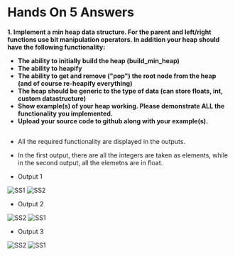 # Hands On 5 Answers
**1. Implement a min heap data structure. For the parent and left/right functions use bit manipulation operators. In addition your heap should have the following functionality:**

* **The ability to initially build the heap (build_min_heap)**
* **The ability to heapify**
* **The ability to get and remove ("pop") the root node from the heap (and of course re-heapify everything)**
* **The heap should be generic to the type of data (can store floats, int, custom datastructure)**
* **Show example(s) of your heap working. Please demonstrate ALL the functionality you implemented.**
* **Upload your source code to github along with your example(s).**
##
* All the required functionality are displayed in the outputs.
* In the first output, there are all the integers are taken as elements, while in the second output, all the elemetns are in float.

* Output 1

![SS1](https://github.com/user-attachments/assets/5d88dcc6-14f9-432b-b634-11804d688c42)
![SS2](https://github.com/user-attachments/assets/123a7830-5a97-41d6-81ac-7492fc71d08f)


* Output 2

![SS2](https://github.com/user-attachments/assets/68844a0f-9f0f-4425-9175-94f08f7b6fb2)
![SS1](https://github.com/user-attachments/assets/ca9e588c-abcf-405f-a514-eb46074ae754)


* Output 3

![SS2](https://github.com/user-attachments/assets/f5d37071-86eb-41aa-9dfc-e2cd56018648)
![SS1](https://github.com/user-attachments/assets/67fad466-1c8a-4027-967f-ba44bce01931)
